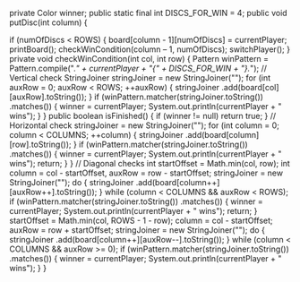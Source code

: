 private Color winner;
public static final int DISCS_FOR_WIN = 4;
public void putDisc(int column) {

if (numOfDiscs < ROWS) {
board[column - 1][numOfDiscs] =
currentPlayer;
printBoard();
checkWinCondition(column – 1,
numOfDiscs);
switchPlayer();
}
private void checkWinCondition(int col, int row) {
Pattern winPattern =
Pattern.compile(".*" + currentPlayer +
"{" + DISCS_FOR_WIN + "}.*");
// Vertical check
StringJoiner stringJoiner =
new StringJoiner("");
for (int auxRow = 0; auxRow < ROWS; ++auxRow) {
stringJoiner
.add(board[col][auxRow].toString());
}
if (winPattern.matcher(stringJoiner.toString())
.matches()) {
winner = currentPlayer;
System.out.println(currentPlayer +
" wins");
}
}
public boolean isFinished() {
if (winner != null) return true;
}
// Horizontal check
stringJoiner = new StringJoiner("");
for (int column = 0; column < COLUMNS;
++column) {
stringJoiner
.add(board[column][row].toString());
}
if (winPattern.matcher(stringJoiner.toString())
.matches()) {
winner = currentPlayer;
System.out.println(currentPlayer +
" wins");
return;
}
}
// Diagonal checks
int startOffset = Math.min(col, row);
int column = col - startOffset,
auxRow = row - startOffset;
stringJoiner = new StringJoiner("");
do {
stringJoiner
.add(board[column++][auxRow++].toString());
} while (column < COLUMNS && auxRow < ROWS);
if (winPattern.matcher(stringJoiner.toString())
.matches()) {
winner = currentPlayer;
System.out.println(currentPlayer +
" wins");
return;
}
startOffset = Math.min(col, ROWS - 1 - row);
column = col - startOffset;
auxRow = row + startOffset;
stringJoiner = new StringJoiner("");
do {
stringJoiner
.add(board[column++][auxRow--].toString());
} while (column < COLUMNS && auxRow >= 0);
if (winPattern.matcher(stringJoiner.toString())
.matches()) 
{
winner = currentPlayer;
System.out.println(currentPlayer +
" wins");
}
}
